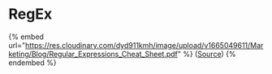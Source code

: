 # RegEx

{% embed url="https://res.cloudinary.com/dyd911kmh/image/upload/v1665049611/Marketing/Blog/Regular_Expressions_Cheat_Sheet.pdf" %}
([Source](https://res.cloudinary.com/dyd911kmh/image/upload/v1665049611/Marketing/Blog/Regular\_Expressions\_Cheat\_Sheet.pdf))
{% endembed %}
